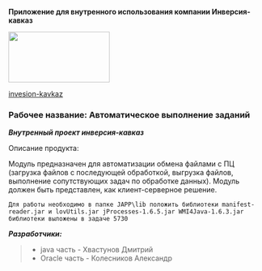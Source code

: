 **Приложение для внутренного использования компании Инверсия-кавказ**

<img src="https://inversion-kavkaz.ru/images/logo_1.svg" width="200" height="100">

[invesion-kavkaz](https://inversion-kavkaz.ru/)

### Рабочее название: Автоматическое выполнение заданий
***Внутренный проект инверсия-кавказ***

Описание продукта:

Модуль предназначен для автоматизации обмена файлами с ПЦ (загрузка файлов с последующей обработкой, выгрузка файлов, выполнение сопутствующих задач по обработке данных).
Модуль должен быть представлен, как клиент-серверное решение.

````Для работы необходимо в папке JAPP\lib положить библиотеки manifest-reader.jar и lovUtils.jar jProcesses-1.6.5.jar WMI4Java-1.6.3.jar библиотеки выложены в задаче 5730````

***Разработчики:***

>* java часть -   Хвастунов Дмитрий
>* Oracle часть - Колесников Александр



